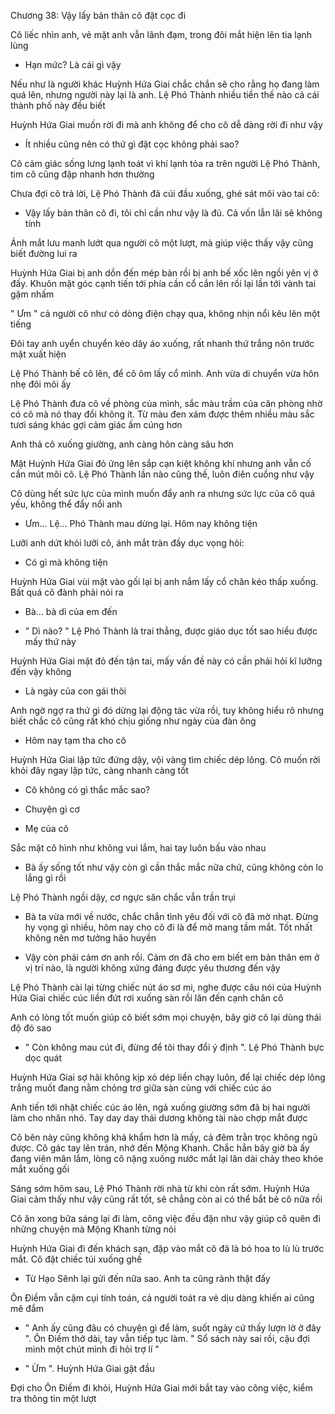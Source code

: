 




Chương 38: Vậy lấy bản thân cô đặt cọc đi

Cô liếc nhìn anh, vẻ mặt anh vẫn lãnh đạm, trong đôi mắt hiện lên tia lạnh lùng

- Hạn mức? Là cái gì vậy

Nếu như là người khác Huỳnh Hứa Giai chắc chắn sẽ cho rằng họ đang làm quá lên, nhưng người này lại là anh. Lệ Phó Thành nhiều tiền thế nào cả cái thành phố này đều biết

Huỳnh Hứa Giai muốn rời đi mà anh không để cho cô dễ dàng rời đi như vậy

- Ít nhiều cũng nên có thứ gì đặt cọc không phải sao?

Cô cảm giác sống lưng lạnh toát vì khí lạnh tỏa ra trên người Lệ Phó Thành, tim cô cũng đập nhanh hơn thường

Chưa đợi cô trả lời, Lệ Phó Thành đã cúi đầu xuống, ghé sát môi vào tai cô:

- Vậy lấy bản thân cô đi, tôi chỉ cần như vậy là đủ. Cả vốn lẫn lãi sẽ không tính

Ánh mắt lưu manh lướt qua người cô một lượt, mà giúp việc thấy vậy cũng biết đường lui ra

Huỳnh Hứa Giai bị anh dồn đến mép bàn rồi bị anh bế xốc lên ngồi yên vị ở đấy. Khuôn mặt góc cạnh tiến tới phía cần cổ cắn lên rồi lại lần tới vành tai gặm nhấm

" Ưm " cả người cô như có dòng điện chạy qua, không nhịn nổi kêu lên một tiếng

Đôi tay anh uyển chuyển kéo dây áo xuống, rất nhanh thứ trắng nõn trước mặt xuất hiện

Lệ Phó Thành bế cô lên, để cô ôm lấy cổ mình. Anh vừa di chuyển vừa hôn nhẹ đôi môi ấy

Lệ Phó Thành đưa cô về phòng của mình, sắc màu trầm của căn phòng nhờ có cô mà nó thay đổi không ít. Từ màu đen xám được thêm nhiều màu sắc tươi sáng khác gợi cảm giác ấm cúng hơn

Anh thả cô xuống giường, anh càng hôn càng sâu hơn

Mặt Huỳnh Hứa Giai đỏ ửng lên sắp cạn kiệt không khí nhưng anh vẫn cố cắn mút môi cô. Lệ Phó Thành lần nào cũng thế, luôn điên cuồng như vậy

Cô dùng hết sức lực của mình muốn đẩy anh ra nhưng sức lực của cô quá yếu, không thể đẩy nổi anh

- Ưm... Lệ... Phó Thành mau dừng lại. Hôm nay không tiện

Lưỡi anh dứt khỏi lưỡi cô, ánh mắt tràn đầy dục vọng hỏi:

- Có gì mà không tiện

Huỳnh Hứa Giai vùi mặt vào gối lại bị anh nắm lấy cổ chân kéo thấp xuống. Bất quá cô đành phải nói ra

- Bà... bà dì của em đến

- " Dì nào? " Lệ Phó Thành là trai thẳng, được giáo dục tốt sao hiểu được mấy thứ này

Huỳnh Hứa Giai mặt đỏ đến tận tai, mấy vấn đề này có cần phải hỏi kĩ lưỡng đến vậy không

- Là ngày của con gái thôi

Anh ngờ ngợ ra thứ gì đó dừng lại động tác vừa rồi, tuy không hiểu rõ nhưng biết chắc cô cũng rất khó chịu giống như ngày của đàn ông

- Hôm nay tạm tha cho cô

Huỳnh Hứa Giai lập tức đứng dậy, vội vàng tìm chiếc dép lông. Cô muốn rời khỏi đây ngay lập tức, càng nhanh càng tốt

- Cô không có gì thắc mắc sao?

- Chuyện gì cơ

- Mẹ của cô

Sắc mặt cô hình như không vui lắm, hai tay luôn bấu vào nhau

- Bà ấy sống tốt như vậy còn gì cần thắc mắc nữa chứ, cũng không còn lo lắng gì rồi

Lệ Phó Thành ngồi dậy, cơ ngực săn chắc vẫn trần trụi

- Bà ta vừa mới về nước, chắc chắn tình yêu đối với cô đã mờ nhạt. Đừng hy vọng gì nhiều, hôm nay cho cô đi là để mở mang tầm mắt. Tốt nhất không nên mơ tưởng hão huyền

- Vậy còn phải cảm ơn anh rồi. Cảm ơn đã cho em biết em bản thân em ở vị trí nào, là người không xứng đáng được yêu thương đến vậy

Lệ Phó Thành cài lại từng chiếc nút áo sơ mi, nghe được câu nói của Huỳnh Hứa Giai chiếc cúc liền đứt rơi xuống sàn rồi lăn đến cạnh chân cô

Anh có lòng tốt muốn giúp cô biết sớm mọi chuyện, bây giờ cô lại dùng thái độ đó sao

- " Còn không mau cút đi, đừng để tôi thay đổi ý định ". Lệ Phó Thành bực dọc quát

Huỳnh Hứa Giai sợ hãi không kịp xỏ dép liền chạy luôn, để lại chiếc dép lông trắng muốt đang nằm chỏng trơ giữa sàn cùng với chiếc cúc áo

Anh tiến tới nhặt chiếc cúc áo lên, ngả xuống giường sớm đã bị hai người làm cho nhăn nhó. Tay day day thái dương không tài nào chợp mắt được

Cô bên này cũng không khá khẩm hơn là mấy, cả đêm trằn trọc không ngủ được. Cô gác tay lên trán, nhớ đến Mộng Khanh. Chắc hẳn bây giờ bà ấy đang viên mãn lắm, lòng cô nặng xuống nước mắt lại lăn dài chảy theo khóe mắt xuống gối

Sáng sớm hôm sau, Lệ Phó Thành rời nhà từ khi còn rất sớm. Huỳnh Hứa Giai cảm thấy như vậy cũng rất tốt, sẽ chẳng còn ai có thể bắt bẻ cô nữa rồi

Cô ăn xong bữa sáng lại đi làm, công việc đều đặn như vậy giúp cô quên đi những chuyện mà Mộng Khanh từng nói

Huỳnh Hứa Giai đi đến khách sạn, đập vào mắt cô đã là bó hoa to lù lù trước mắt. Cô đặt chiếc túi xuống ghế

- Từ Hạo Sênh lại gửi đến nữa sao. Anh ta cũng rảnh thật đấy

Ôn Điềm vẫn cặm cụi tính toán, cả người toát ra vẻ dịu dàng khiến ai cũng mê đắm

- " Anh ấy cũng đâu có chuyện gì để làm, suốt ngày cứ thấy lượn lờ ở đây ". Ôn Điềm thở dài, tay vẫn tiếp tục làm. " Sổ sách này sai rồi, cậu đợi mình một chút mình đi hỏi trợ lí "

- " Ừm ". Huỳnh Hứa Giai gật đầu

Đợi cho Ôn Điềm đi khỏi, Huỳnh Hứa Giai mới bắt tay vào công việc, kiểm tra thông tin một lượt




